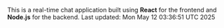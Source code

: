 This is a real-time chat application built using **React** for the frontend and **Node.js** for the backend.
Last updated: Mon May 12 03:36:51 UTC 2025

